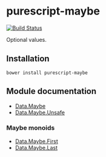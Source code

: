 # purescript-maybe

[![Build Status](https://travis-ci.org/purescript/purescript-maybe.svg?branch=master)](https://travis-ci.org/purescript/purescript-maybe)

Optional values.

## Installation

```
bower install purescript-maybe
```

## Module documentation

- [Data.Maybe](docs/Data.Maybe.md)
- [Data.Maybe.Unsafe](docs/Data.Maybe.Unsafe.md)

### Maybe monoids

- [Data.Maybe.First](docs/Data.Maybe.First.md)
- [Data.Maybe.Last](docs/Data.Maybe.Last.md)
